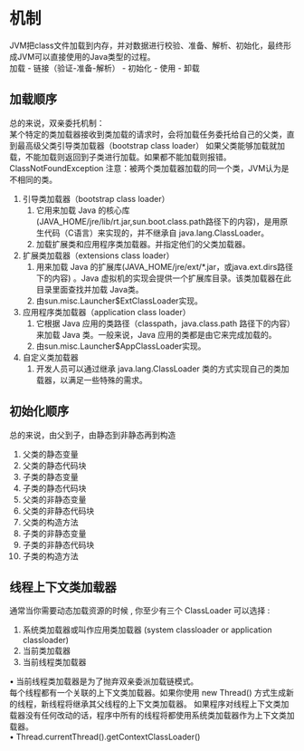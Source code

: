 # 机制
JVM把class文件加载到内存，并对数据进行校验、准备、解析、初始化，最终形成JVM可以直接使用的Java类型的过程。  
加载 - 链接（验证-准备-解析） - 初始化 - 使用 - 卸载  

## 加载顺序
总的来说，双亲委托机制：  
某个特定的类加载器接收到类加载的请求时，会将加载任务委托给自己的父类，直到最高级父类引导类加载器（bootstrap class loader）
如果父类能够加载就加载，不能加载则返回到子类进行加载。如果都不能加载则报错。ClassNotFoundException
注意：被两个类加载器加载的同一个类，JVM认为是不相同的类。

1. 引导类加载器（bootstrap class loader） 
   1. 它用来加载 Java 的核心库(JAVA_HOME/jre/lib/rt.jar,sun.boot.class.path路径下的内容)，是用原生代码（C语言）来实现的，并不继承自 java.lang.ClassLoader。 
   2. 加载扩展类和应用程序类加载器。并指定他们的父类加载器。
2. 扩展类加载器（extensions class loader） 
   1. 用来加载 Java 的扩展库(JAVA_HOME/jre/ext/*.jar，或java.ext.dirs路径下的内容) 。Java 虚拟机的实现会提供一个扩展库目录。该类加载器在此目录里面查找并加载 Java类。 
   2. 由sun.misc.Launcher$ExtClassLoader实现。
3. 应用程序类加载器（application class loader） 
   1. 它根据 Java 应用的类路径（classpath，java.class.path 路径下的内容）来加载 Java 类。一般来说，Java 应用的类都是由它来完成加载的。 
   2. 由sun.misc.Launcher$AppClassLoader实现。
4. 自定义类加载器 
   1. 开发人员可以通过继承 java.lang.ClassLoader 类的方式实现自己的类加载器，以满足一些特殊的需求。

## 初始化顺序
总的来说，由父到子，由静态到非静态再到构造  
1. 父类的静态变量
2. 父类的静态代码块
3. 子类的静态变量
4. 子类的静态代码块
5. 父类的非静态变量
6. 父类的非静态代码块
7. 父类的构造方法
8. 子类的非静态变量
9. 子类的非静态代码块
10. 子类的构造方法

## 线程上下文类加载器
通常当你需要动态加载资源的时候 , 你至少有三个 ClassLoader 可以选择 :
1. 系统类加载器或叫作应用类加载器 (system classloader or application classloader)
2. 当前类加载器
3. 当前线程类加载器

• 当前线程类加载器是为了抛弃双亲委派加载链模式。  
    每个线程都有一个关联的上下文类加载器。如果你使用 new Thread() 方式生成新的线程，新线程将继承其父线程的上下文类加载器。
    如果程序对线程上下文类加载器没有任何改动的话，程序中所有的线程将都使用系统类加载器作为上下文类加载器。  
• Thread.currentThread().getContextClassLoader()
